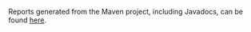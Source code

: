 Reports generated from the Maven project, including Javadocs, can be found
[here](../summary.html).

